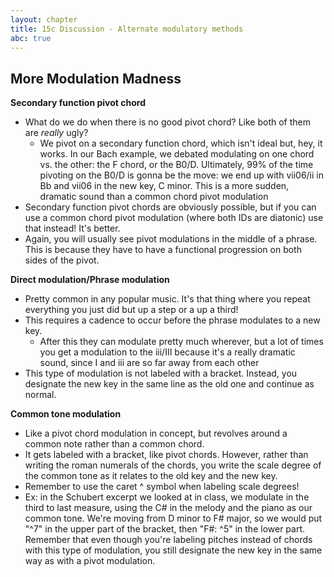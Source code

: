```yaml
---
layout: chapter
title: 15c Discussion - Alternate modulatory methods
abc: true
---
```


## More Modulation Madness

**Secondary function pivot chord**
- What do we do when there is no good pivot chord? Like both of them are *really* ugly?
    - We pivot on a secondary function chord, which isn't ideal but, hey, it works. In our Bach example, we debated modulating on one chord vs. the other: the F chord, or the B0/D. Ultimately, 99% of the time pivoting on the B0/D is gonna be the move: we end up with vii06/ii in Bb and vii06 in the new key, C minor. This is a more sudden, dramatic sound than a common chord pivot modulation
- Secondary function pivot chords are obviously possible, but if you can use a common chord pivot modulation (where both IDs are diatonic) use that instead! It's better.
- Again, you will usually see pivot modulations in the middle of a phrase. This is because they have to have a functional progression on both sides of the pivot.

**Direct modulation/Phrase modulation**
- Pretty common in any popular music. It's that thing where you repeat everything you just did but up a step or a up a third!
- This requires a cadence to occur before the phrase modulates to a new key.
    - After this they can modulate pretty much wherever, but a lot of times you get a modulation to the iii/III because it's a really dramatic sound, since I and iii are so far away from each other
- This type of modulation is not labeled with a bracket. Instead, you designate the new key in the same line as the old one and continue as normal.

**Common tone modulation**
- Like a pivot chord modulation in concept, but revolves around a common note rather than a common chord.
- It gets labeled with a bracket, like pivot chords. However, rather than writing the roman numerals of the chords, you write the scale degree of the common tone as it relates to the old key and the new key.
- Remember to use the caret ^ symbol when labeling scale degrees!
- Ex: in the Schubert excerpt we looked at in class, we modulate in the third to last measure, using the C# in the melody and the piano as our common tone. We're moving from D minor to F# major, so we would put "^7" in the upper part of the bracket, then "F#: ^5" in the lower part. Remember that even though you're labeling pitches instead of chords with this type of modulation, you still designate the new key in the same way as with a pivot modulation.
